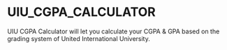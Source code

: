# UIU_CGPA_CALCULATOR
UIU CGPA Calculator will let you calculate your CGPA &amp; GPA based on the grading system of United International University.
